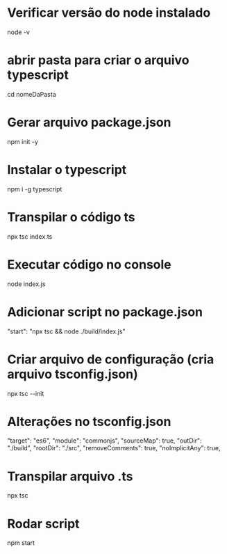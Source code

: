 # Verificar versão do node instalado 
node -v
# abrir pasta para criar o arquivo typescript
cd nomeDaPasta
# Gerar arquivo package.json
npm init -y
# Instalar o typescript
npm i -g typescript
# Transpilar o código ts
npx tsc index.ts

# Executar código no console
node index.js
# Adicionar script no package.json
"start": "npx tsc && node ./build/index.js"
# Criar arquivo de configuração (cria arquivo tsconfig.json)
npx tsc --init
# Alterações no tsconfig.json
"target": "es6",
"module": "commonjs",
"sourceMap": true,
"outDir": "./build",
"rootDir": "./src",
"removeComments": true,
"noImplicitAny": true,
# Transpilar arquivo .ts
npx tsc
# Rodar script
npm start

